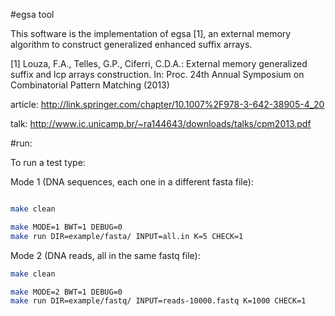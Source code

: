 #egsa tool

This software is the implementation of egsa \[1\], an external memory algorithm to construct generalized enhanced suffix arrays.


\[1\] 
Louza, F.A., Telles, G.P., Ciferri, C.D.A.: External memory generalized 
suffix and lcp arrays construction. In: Proc. 24th Annual Symposium on Combinatorial Pattern Matching (2013)

article: http://link.springer.com/chapter/10.1007%2F978-3-642-38905-4_20

talk: http://www.ic.unicamp.br/~ra144643/downloads/talks/cpm2013.pdf


#run:

To run a test type:


Mode 1 (DNA sequences, each one in a different fasta file):
```sh

make clean

make MODE=1 BWT=1 DEBUG=0
make run DIR=example/fasta/ INPUT=all.in K=5 CHECK=1
```

Mode 2 (DNA reads, all in the same fastq file):
```sh
make clean

make MODE=2 BWT=1 DEBUG=0
make run DIR=example/fastq/ INPUT=reads-10000.fastq K=1000 CHECK=1
```

